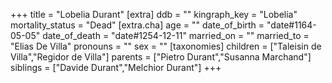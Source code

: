 +++
title = "Lobelia Durant"
[extra]
ddb = ""
kingraph_key = "Lobelia"
mortality_status = "Dead"
[extra.cha]
age = ""
date_of_birth = "date#1164-05-05"
date_of_death = "date#1254-12-11"
married_on = ""
married_to = "Elias De Villa"
pronouns = ""
sex = ""
[taxonomies]
children = ["Taleisin de Villa","Regidor de Villa"]
parents = ["Pietro Durant","Susanna Marchand"]
siblings = ["Davide Durant","Melchior Durant"]
+++

